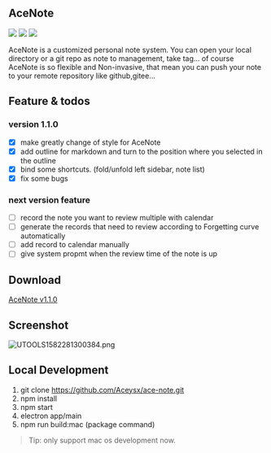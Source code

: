 ## AceNote
![](https://img.shields.io/badge/Build-pass-green.svg)
![](https://img.shields.io/badge/Platform-mac-default.svg)
![](https://img.shields.io/badge/License-MIT-blue.svg)

AceNote is a customized personal note system. You can open your local directory or a git repo as note to management, take tag...  of course AceNote is so flexible and Non-invasive, that mean you can push your note to your remote repository like github,gitee...

## Feature & todos
### version 1.1.0
- [x] make greatly change of style for AceNote
- [x] add outline for markdown and turn to the position where you selected in the outline
- [x] bind some shortcuts. (fold/unfold left sidebar, note list)
- [x] fix some bugs

### next version feature
- [ ] record the note you want to review multiple with calendar
- [ ] generate the records that need to review according to Forgetting curve automatically
- [ ] add record to calendar manually
- [ ] give system propmt when the review time of the note is up

## Download
[AceNote v1.1.0](https://github.com/Aceysx/ace-note/releases)

## Screenshot
![UTOOLS1582281300384.png](https://user-gold-cdn.xitu.io/2020/2/21/17067509e5d22251?w=3000&h=1874&f=png&s=433758)

## Local Development
1. git clone https://github.com/Aceysx/ace-note.git
2. npm install
3. npm start
4. electron app/main
5. npm run build:mac (package command)

> Tip: only support mac os development now.

